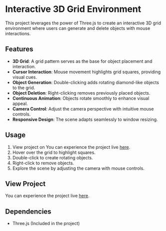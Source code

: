 # Interactive 3D Grid Environment

This project leverages the power of Three.js to create an interactive 3D grid environment where users can generate and delete objects with mouse interactions.

## Features

- **3D Grid**: A grid pattern serves as the base for object placement and interaction.
- **Cursor Interaction**: Mouse movement highlights grid squares, providing visual cues.
- **Object Generation**: Double-clicking adds rotating diamond-like objects to the grid.
- **Object Deletion**: Right-clicking removes previously placed objects.
- **Continuous Animation**: Objects rotate smoothly to enhance visual appeal.
- **Camera Control**: Adjust the camera perspective with intuitive mouse controls.
- **Responsive Design**: The scene adapts seamlessly to window resizing.

## Usage

1. View project on You can experience the project live [here](https://ankitjha2603.github.io/create-element-on-grid).
2. Hover over the grid to highlight squares.
3. Double-click to create rotating objects.
4. Right-click to remove objects.
5. Explore the scene by adjusting the camera with mouse controls.

## View Project

You can experience the project live [here](https://ankitjha2603.github.io/create-element-on-grid).

## Dependencies

- Three.js (Included in the project)
